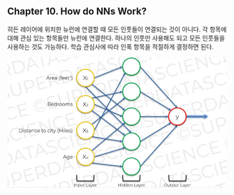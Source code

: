 
## Chapter 10. How do NNs Work?

히든 레이어에 위치한 뉴런에 연결할 때 모든 인풋들이 연결되는 것이 아니다. 각 항목에 대해 관심 있는 항목들만 뉴런에 연결한다. 하나의 인풋만 사용해도 되고 모든 인풋들을 사용하는 것도 가능하다. 학습 관심사에 따라 인푹 항목을 적절하게 결정하면 된다. 

<p align="center">
  <kbd>
    <img src="../images/chapter-10-01.png">
  </kbd>
</p>
